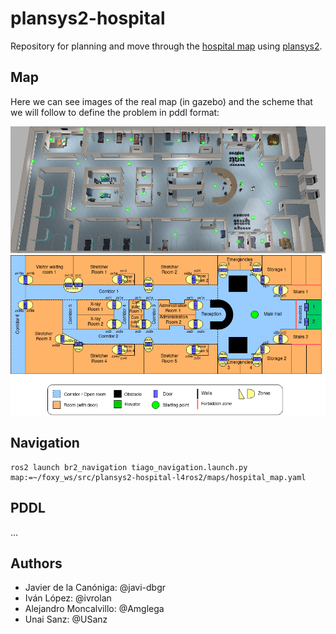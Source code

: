 # plansys2-hospital
Repository for planning and move through the [hospital map](https://github.com/aws-robotics/aws-robomaker-hospital-world#readme) using [plansys2](https://intelligentroboticslab.gsyc.urjc.es/ros2_planning_system.github.io/).

## Map
Here we can see images of the real map (in gazebo) and the scheme that we will follow to define the problem in pddl format:

![hospital world image](imgs/aws_hospital_top_view.png)
![hospital map scheme image](imgs/hospital_map_scheme.png)

## Navigation

    ros2 launch br2_navigation tiago_navigation.launch.py map:=~/foxy_ws/src/plansys2-hospital-l4ros2/maps/hospital_map.yaml


## PDDL
...

## Authors

 - Javier de la Canóniga: @javi-dbgr
 - Iván López: @ivrolan
 - Alejandro Moncalvillo: @Amglega
 - Unai Sanz: @USanz
